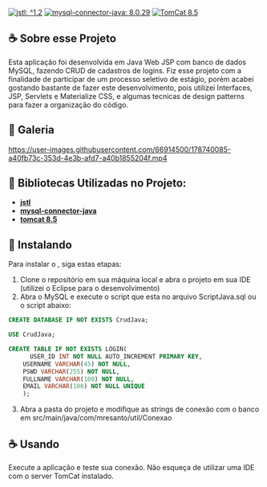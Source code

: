 [![jstl: ^1.2](https://img.shields.io/badge/jstl%3A-%201.2-blue.svg?style=flat)](http://www.java2s.com/Code/Jar/j/Downloadjstl12jar.htm)
[![mysql-connector-java: 8.0.29](https://img.shields.io/badge/mysqlconnectorjava%3A-%208.0.29-blue.svg?style=flat)](https://dev.mysql.com/downloads/connector/j)
[![TomCat 8.5](https://img.shields.io/badge/TomCat%3A-%208.5-blue.svg?style=flat)](https://tomcat.apache.org/download-80.cgi*)

## ☕ Sobre esse Projeto

Esta aplicação foi desenvolvida em Java Web JSP com banco de dados MySQL, fazendo CRUD de cadastros de logins. Fiz esse projeto com a finalidade de participar de um processo seletivo de estágio, porém acabei gostando bastante de fazer este desenvolvimento, pois utilizei Interfaces, JSP, Servlets e Materialize CSS, e algumas tecnicas de design patterns para fazer a organização do código.

## 📸 Galeria

https://user-images.githubusercontent.com/66914500/178740085-a40fb73c-353d-4e3b-afd7-a40b1855204f.mp4

## 🚩 Bibliotecas Utilizadas no Projeto: 

- **[jstl](http://www.java2s.com/Code/Jar/j/Downloadjstl12jar.htm)**
- **[mysql-connector-java](https://dev.mysql.com/downloads/connector/j)**
- **[tomcat 8.5](https://tomcat.apache.org/download-80.cgi)**

## 🚀 Instalando <JavaWebCrud>

Para instalar o <JavaWebCrud>, siga estas etapas:

1) Clone o repositório em sua máquina local e abra o projeto em sua IDE (utilizei o Eclipse para o desenvolvimento)
2) Abra o MySQL e execute o script que esta no arquivo ScriptJava.sql ou o script abaixo:

```sql
CREATE DATABASE IF NOT EXISTS CrudJava;

USE CrudJava;

CREATE TABLE IF NOT EXISTS LOGIN(
	  USER_ID INT NOT NULL AUTO_INCREMENT PRIMARY KEY,
    USERNAME VARCHAR(45) NOT NULL,
    PSWD VARCHAR(255) NOT NULL,
    FULLNAME VARCHAR(100) NOT NULL,
    EMAIL VARCHAR(100) NOT NULL UNIQUE
    ); 
```

3) Abra a pasta do projeto e modifique as strings de conexão com o banco em src/main/java/com/mresanto/util/Conexao

## ☕ Usando <JavaWebCrud>
  
 Execute a aplicação e teste sua conexão. Não esqueça de utilizar uma IDE com o server TomCat instalado.
  
